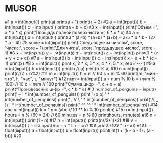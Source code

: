 # MUSOR
#1
a = int(input())
print(a)
print(a + 1)
print(a + 2)
#2
a = int(input())
b = int(input())
c = int(input())
print(a + b + c)
#3
x = int(input())
print('Объем =', x * x * x)
print('Площадь полной поверхности =', 6 * x * x)
#4
a = int(input())
b = int(input())
print(3 * (a+b) * (a+b) * (a+b) + 275 * b * b - 127 * a - 41)
#5
score = int(input())
print('Следующее за числом', score, 'число:', score  + 1)
print('Для числа', score, 'предыдущее число:', score - 1)
#6
x = int(input())
y = int(input())
z = int(input())
c = int(input())
print(3 * (x + y + z + c))
#7
a = int(input())
b = int(input())
c = int(input())
x = a + b * (c - 1)
print(x)
#8
x = int(input())
print(x, 2 * x, 3 * x, 4 * x, 5 * x, sep='---')
#9
a = int(input())
b = int(input())
print(b // a)
print(b % a)
#10
n = int(input())
print(n//2 + n%2)
#11
m = int(input())
h = m // 60
s = m % 60
print(m, "мин - это", h, "час", s, "минут.")
#12
num = int(input())
a = num % 10
b = (num % 100) // 10
c = num // 100
print("Сумма цифр =", c + b + a)
print("Произведение цифр =", c * b * a)
#13
number_of_penguins = input()
print('   _~_    ' * int(number_of_penguins))
print('  (o o)   ' * int(number_of_penguins))
print(' /  V  \\  ' * int(number_of_penguins))
print('/(  _  )\\ ' * int(number_of_penguins))
print('  ^^ ^^   ' * int(number_of_penguins))
#14
abc = int(input())
k = 1
n = (abc // 10 ** k) % 10
print(n)
#15
n = int(input())
hours = n % (60 * 24) // 60
minutes = n % 60
print(hours, minutes)
#16
n = int(input())
print(1 - n)
#17
n = int(input())
print((n//2+1)*2)
#18
v = int(input())
t = int(input())
a = v * t
n = a // 109
print(-(109 * n - a))
#19
h = float(input())
a = float(input())
b = float(input())
print(int(1 + (h - b - 1) / (a - b)))
#20
